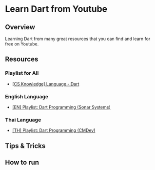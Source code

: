 # Learn Dart from Youtube

## Overview

Learning Dart from many great resources that you can find and learn for free on Youtube.

## Resources

### Playlist for All

- [[CS Knowledge] Language - Dart](https://www.youtube.com/playlist?list=PL4gb8oBUMvanzFdMUdVBO67ztPOATa5wt)

### English Language

- [[EN] Playlist: Dart Programming (Sonar Systems)](https://www.youtube.com/playlist?list=PLRtjMdoYXLf79j--A6zW0SO1OEsLztA4G)

### Thai Language

- [[TH] Playlist: Dart Programming (CMDev)](https://www.youtube.com/playlist?list=PLjPfp4Ph3gBqlQehapsE0_-OBeooZ_H3x)

## Tips & Tricks

## How to run
